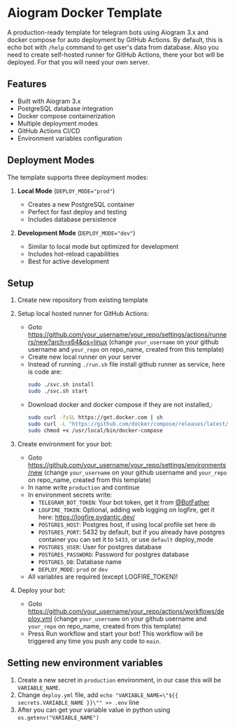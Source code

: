 # Aiogram Docker Template

A production-ready template for telegram bots using Aiogram 3.x and docker compose for auto deployment by GitHub Actions. By default, this is echo bot with `/help` command to get user's data from database. Also you need to create self-hosted runner for GitHub Actions, there your bot will be deployed. For that you will need your own server.

## Features

-   Built with Aiogram 3.x
-   PostgreSQL database integration
-   Docker compose containerization
-   Multiple deployment modes
-   GitHub Actions CI/CD
-   Environment variables configuration

## Deployment Modes

The template supports three deployment modes:

1. **Local Mode** (`DEPLOY_MODE="prod"`)

    - Creates a new PostgreSQL container
    - Perfect for fast deploy and testing
    - Includes database persistence

2. **Development Mode** (`DEPLOY_MODE="dev"`)
    - Similar to local mode but optimized for development
    - Includes hot-reload capabilities
    - Best for active development

## Setup

1. Create new repository from existing template
2. Setup local hosted runner for GitHub Actions:

    - Goto https://github.com/your_username/your_repo/settings/actions/runners/new?arch=x64&os=linux (change `your_username` on your github username and `your_repo` on repo_name, created from this template)
    - Create new local runner on your server
    - Instead of running `./run.sh` file install github runner as service, here is code are:
        ```bash
        sudo ./svc.sh install
        sudo ./svc.sh start
        ```
    - Download docker and docker compose if they are not installed,:
        ```bash
        sudo curl -fsSL https://get.docker.com | sh
        sudo curl -L "https://github.com/docker/compose/releases/latest/download/docker-compose-$(uname -s)-$(uname -m)" -o /usr/local/bin/docker-compose
        sudo chmod +x /usr/local/bin/docker-compose
        ```

3. Create environment for your bot:

    - Goto https://github.com/your_username/your_repo/settings/environments/new (change `your_username` on your github username and `your_repo` on repo_name, created from this template)
    - In name write `production` and continue
    - In environment secrets write:
        - `TELEGRAM_BOT_TOKEN`: Your bot token, get it from [@BotFather](https://t.me/BotFather)
        - `LOGFIRE_TOKEN`: Optional, adding web logging on logfire, get it here: https://logfire.pydantic.dev/
        - `POSTGRES_HOST`: Postgres host, if using local profile set here `db`
        - `POSTGRES_PORT`: 5432 by default, but if you already have postgres container you can set it to `5433`, or use `default` deploy_mode
        - `POSTGRES_USER`: User for postgres database
        - `POSTGRES_PASSWORD`: Password for postgres database
        - `POSTGRES_DB`: Database name
        - `DEPLOY_MODE`: `prod` or `dev`
    - All variables are required (except LOGFIRE_TOKEN)!

4. Deploy your bot:

    - Goto https://github.com/your_username/your_repo/actions/workflows/deploy.yml (change `your_username` on your github username and `your_repo` on repo_name, created from this template)
    - Press Run workflow and start your bot! This workflow will be triggered any time you push any code to `main`.

## Setting new environment variables

1. Create a new secret in `production` environment, in our case this will be `VARIABLE_NAME`.
2. Change `deploy.yml` file, add `echo "VARIABLE_NAME=\"${{ secrets.VARIABLE_NAME }}\"" >> .env` line
3. After you can get your variable value in python using `os.getenv("VARIABLE_NAME")`
